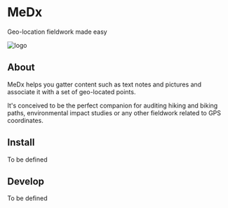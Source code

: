 # MeDx
Geo-location fieldwork made easy

![logo](https://user-images.githubusercontent.com/33915496/116234508-fab61980-a75c-11eb-8f67-e488d8675f65.png)


## About
MeDx helps you gatter content such as text notes and pictures and associate it with a set of geo-located points.

It's conceived to be the perfect companion for auditing hiking and biking paths, environmental impact studies or any other fieldwork related to GPS coordinates.

## Install
To be defined

## Develop
To be defined
